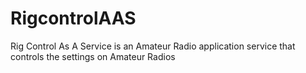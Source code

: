 RigcontrolAAS
=============

Rig Control As A Service is an Amateur Radio application service that controls the settings on Amateur Radios
